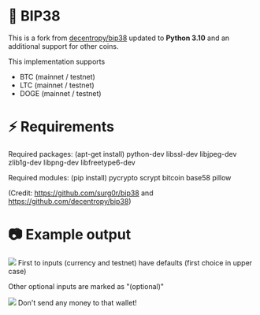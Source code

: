 # :closed_lock_with_key: BIP38
This is a fork from [decentropy/bip38](https://github.com/decentropy/bip38) updated to **Python 3.10** and an additional support for other coins.

This implementation supports
* BTC (mainnet / testnet)
* LTC (mainnet / testnet)
* DOGE (mainnet / testnet) 

# :zap: Requirements

Required packages: (apt-get install) python-dev libssl-dev libjpeg-dev zlib1g-dev libpng-dev libfreetype6-dev

Required modules: (pip install) pycrypto scrypt bitcoin base58 pillow

(Credit: https://github.com/surg0r/bip38 and https://github.com/decentropy/bip38)

# :camera: Example output

![](https://github.com/nformant1/bip38/blob/main/bip38_cmd.exe.png)
First to inputs (currency and testnet) have defaults (first choice in upper case)

Other optional inputs are marked as "(optional)"

![](https://github.com/nformant1/bip38/blob/main/DTcogB32jQbGuvUXF4eoDrPU9oEpWw1Lw3.jpg)
Don't send any money to that wallet!
